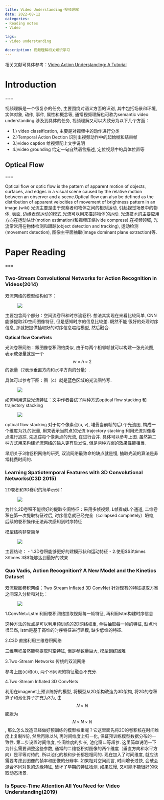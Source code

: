 ```yaml
---
title: Video Understanding-视频理解
date: 2022-08-12
categories:
- Reading notes
- Video

tags:
- video understanding

description: 视频理解相关知识学习
---
```

相关文献可具体参考：[Video Action Understanding: A Tutorial](https://arxiv.org/pdf/2010.06647v1.pdf)


# Introduction
===

视频理解是一个很复杂的任务, 主要围绕对语义方面的识别, 其中包括场景和环境, 实体对象, 动作, 事件, 属性和概念等, 通常视频理解也可称为semantic video understanding.涉及到具体的任务, 
视频理解又可以大致分为以下几个方面：
- 1.) video classification, 主要是对视频中的动作进行分类 
- 2.)Temporal Action Dection 识别出视频动作中的起始帧和结束帧 
- 3.)video caption 给视频配上文字说明 
- 4.)video grounding 给定一句自然语言描述, 定位视频中的具体位置等

## Optical Flow
===

Optical flow or optic flow is the pattern of apparent motion of objects,  surfaces,  and edges in a visual scene caused by the relative motion between an observer and a scene.Optical flow can also be defined as the distribution of apparent velocities of movement of brightness pattern in an image.(wiki)
光流主要是由于观察者和物体之间的相对运动, 引起视觉场景中的物体, 表面, 边缘表观运动的模式.光流可以用来描述物体的运动.
光流技术的主要应用方向在运动估计(motion estimation)和视频压缩(vide compress).在视频领域, 光流常常用在物体检测和跟踪(object detection and tracking), 运动检测(movement detection), 图像主平面抽取(image dominant plane extraction)等.

# Paper Reading
===

### Two-Stream Convolutional Networks for Action Recognition in Videos(2014)

双流网络的模型结构如下：
<figure>
<a><img src="{{site.url}}/pictures/vd_img.png"></a>
</figure>

主要包含两个部分：空间流卷积和时序流卷积. 想法其实现在来看比较简单, CNN能够提取2D空间图像特征, 但是感知时序的信息比较差. 既然不能
很好的处理时序信息, 那就把提供抽取好的时序信息喂给模型, 然后融合. 

**Optical flow ConvNets**

光流卷积网络：跟图像卷积网络类似, 由于每两个相邻帧就可以构建一张光流图, 表示成张量就是一个$$w\times h \times 2$$的张量（2表示垂直方向和水平方向的分量）. 

具体可以参考下图：图（c）就是蓝色区域的光流图特写. 

<figure>
<a><img src="{{site.url}}/pictures/vd_img_1.png"></a>
</figure>

如何利用这些光流特征：文中作者尝试了两种方式optical flow stacking 和trajectory stacking
<figure>
<a><img src="{{site.url}}/pictures/vd_img_2.png"></a>
</figure>
optical flow stacking 对于每个像素点(u, v), 堆叠当前帧的后L个光流图, 构成一个维度为2L的张量, 用来表示当前点的光流
trajectory stacking 利用光流对像素点进行追踪, 先追踪每个像素点的光流, 在进行合并. 具体可以参考上图. 
虽然第二种方式用来构建光流网络的输入更有启发性, 但是两种方案的效果性能相当. 

早期关于3维卷积网络的研究, 双流网络最致命的缺点就是慢, 抽取光流的算法是非常耗费时间的. 

### Learning Spatiotemporal Features with 3D Convolutional Networks(C3D 2015)

2D卷积和3D卷积的简单示例：
<figure>
<a><img src="{{site.url}}/pictures/vd_img_3.png"></a>
</figure>
为什么2D卷积不能很好的提取空间特征：采用多帧视频, L帧看成L个通道, 二维卷积在第一次提取特征过后, 
时序信息就已经完全（collapsed completely）坍缩, 后续的卷积操作无法再次感知到时序特征

模型结构非常简单
<figure>
<a><img src="{{site.url}}/pictures/vd_img_4.png"></a>
</figure>
主要结论：
- 1.3D卷积能够更好的建模形状和运动特征
- 2.使用$$3\times 3\times 3$$能够达到最好的效果

### Quo Vadis,  Action Recognition? A New Model and the Kinetics Dataset

双流膨胀卷积网络：Two Stream Inflated 3D ConvNet
针对现有的特征提取方案之间深入分析和对比：
<figure>
<a><img src="{{site.url}}/pictures/vd_img_5.png"></a>
</figure>

1.ConvNet+Lstm 利用卷积网络提取视频每一帧特征, 再利用lstm构建时序信息

这种方法的优点是可以利用预训练的2D网络权重, 单独抽取每一帧的特征, 缺点也很显然, lstm是基于高维的时序特征进行建模, 缺少低维的特征. 

2.C3D 直接利用三维卷积网络

三维卷积虽然能够提取时空特征, 但是参数量巨大, 模型训练困难

3.Two-Stream Networks 传统的双流网络

参考上图(c)和(d), 两个不同流的特征融合不充分. 

4.Two-Stream Inflated 3D ConvNets

利用在imagenet上预训练好的模型, 将模型从2D架构改造为3D架构, 将2D的卷积算子和池化算子扩充为3为, 由 $$N\times N$$ 膨胀为 $$N\times N\times N$$, 那么怎么改造已经做好预训练的模型权重呢？它这里面先将2D的卷积核在时间维度上复制N份, 然后再除以N, 再时间维度上归一化, 保证预训练模型数据分布的一致性. 第二步设置时间维度, 空间维度的步长, 池化窗口等超参. 这里简单说明一下为什么需要调整这些参数, 通常的二维卷积对图像的两个维度（垂直方向和水平方向）是平等对待的, 所以池化的核和步长都是相同的. 现在加入了时间维度, 就应该需要考虑到图像的帧率和图像的分辨率. 如果相对空间而言, 时间增长过快, 会破会混合不同对象的边缘特征, 破坏了早期的特征检测, 如果过慢, 又可能不能很好的获取动态场景. 

### Is Space-Time Attention All You Need for Video Understanding(2019)